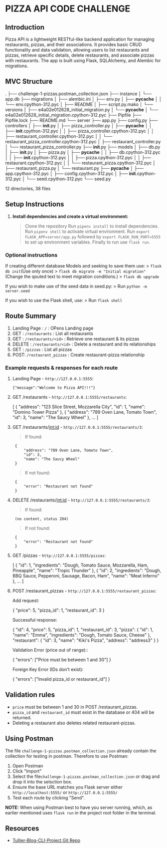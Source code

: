 # PIZZA API CODE CHALLENGE
## Introduction

Pizza API is a lightweight RESTful-like backend application for managing restaurants, pizzas, and their associations. It provides basic CRUD functionality and data validation, allowing users to list restaurants and pizzas, retrieve specific details, delete restaurants, and associate pizzas with restaurants. The app is built using Flask, SQLAlchemy, and Alembic for migrations.

## MVC Structure
.
├── challenge-1-pizzas.postman_collection.json
├── instance
│   └── app.db
├── migrations
│   ├── alembic.ini
│   ├── env.py
│   ├── __pycache__
│   │   └── env.cpython-312.pyc
│   ├── README
│   ├── script.py.mako
│   └── versions
│       ├── e4a02e012628_initial_migration.py
│       └── __pycache__
│           └── e4a02e012628_initial_migration.cpython-312.pyc
├── Pipfile
├── Pipfile.lock
├── README.md
└── server
    ├── app.py
    ├── config.py
    ├── controllers
    │   ├── __init__.py
    │   ├── pizza_controller.py
    │   ├── __pycache__
    │   │   ├── __init__.cpython-312.pyc
    │   │   ├── pizza_controller.cpython-312.pyc
    │   │   ├── restaurant_controller.cpython-312.pyc
    │   │   └── restaurant_pizza_controller.cpython-312.pyc
    │   ├── restaurant_controller.py
    │   └── restaurant_pizza_controller.py
    ├── __init__.py
    ├── models
    │   ├── db.py
    │   ├── __init__.py
    │   ├── pizza.py
    │   ├── __pycache__
    │   │   ├── db.cpython-312.pyc
    │   │   ├── __init__.cpython-312.pyc
    │   │   ├── pizza.cpython-312.pyc
    │   │   ├── restaurant.cpython-312.pyc
    │   │   └── restaurant_pizza.cpython-312.pyc
    │   ├── restaurant_pizza.py
    │   └── restaurant.py
    ├── __pycache__
    │   ├── app.cpython-312.pyc
    │   ├── config.cpython-312.pyc
    │   ├── __init__.cpython-312.pyc
    │   └── seed.cpython-312.pyc
    └── seed.py

12 directories, 38 files


## Setup Instructions

1. **Install dependencies and create a virtual environment:**

    > Clone the repository
    > Run `pipenv install` to install dependencies.
    > Run `pipenv shell` to activate virtual environment.
    > Run `export FLASK_APP=server/app.py` followed by `export FLASK_RUN_PORT=5555` to set up environment variables.
    > Finally to run use `flask run`.

### Optional instructions

If creating different database Models and seeking to save them use:
    > `flask db init`(Use only once)
    > `flask db migrate -m "Initial migration"` (Change the qouted text to meet migration conditions.)
    > `flask db upgrade`

If you wish to make use of the seed data in seed.py:
    > Run `python -m server.seed`

If you wish to use the Flask shell, use:
    > Run `flask shell`

## Route Summary
1. Landing Page : `/` : OPens Landing page
2. GET :  `/restaurants` :	List all restaurants
3. GET :  `/restaurants/<id>` :	Retrieve one restaurant & its pizzas
4. DELETE : `/restaurants/<id>` : Delete a restaurant and its relationships
5. GET : `/pizzas` : List all pizzas
6. POST: `/restaurant_pizzas` : Create restaurant-pizza relationship

### Example requests & responses for each route

1. Landing Page - `http://127.0.0.1:5555`:

    `{"message":"Welcome to Pizza API!!!"}`

2. GET /restaurants - `http://127.0.0.1:5555/restaurants`:

    [
        {
            "address": "123 Slice Street, Mozzarella City",
            "id": 1,
            "name": "Domino Tower Pizza"
        },
        {
            "address": "789 Oven Lane, Tomato Town",
            "id": 3,
            "name": "The Saucy Wheel"
        },
        ...
    ]

3. GET /restaurants/<int:id> - `http://127.0.0.1:5555/restaurants/3`:
    > If found:

        {
            "address": "789 Oven Lane, Tomato Town",
            "id": 3,
            "name": "The Saucy Wheel"
        }

    > If not found:

        {
            "error": "Restaurant not found"
        }

4. DELETE /restaurants/<int:id> - `http://127.0.0.1:5555/restaurants/3`:
    > If found:

        (no content, status 204)

    > If not found:

        {
            "error": "Restaurant not found"
        }

5. GET /pizzas - `http://127.0.0.1:5555/pizzas`:

    [
        {
            "id": 1,
            "ingredients": "Dough, Tomato Sauce, Mozzarella, Ham, Pineapple",
            "name": "Tropic Thunder"
        },
        {
            "id": 2,
            "ingredients": "Dough, BBQ Sauce, Pepperoni, Sausage, Bacon, Ham",
            "name": "Meat Inferno"
        },
        ...
    ]

6. POST /restaurant_pizzas - `http://127.0.0.1:5555/restaurant_pizzas`:

    Add request:

    {
        "price": 5,
        "pizza_id": 1,
        "restaurant_id": 3
    }

    Successful response:

    {
        "id": 4,
        "price": 5,
        "pizza_id": 1,
        "restaurant_id": 3,
        "pizza": {
            "id": 1,
            "name": "Emma",
            "ingredients": "Dough, Tomato Sauce, Cheese"
        },
        "restaurant": {
            "id": 3,
            "name": "Kiki's Pizza",
            "address": "address3"
        }
    }

    Validation Error (price out of range)::

    {
        "errors": ["Price must be between 1 and 30"]
    }

    Foreign Key Error (IDs don't exist): 

    {
        "errors": ["Invalid pizza_id or restaurant_id"]
    }

## Validation rules
- `price` must be between 1 and 30 in POST /restaurant_pizzas.
- `pizza_id` and `restaurant_id` must exist in the database or 404 will be returned.
- Deleting a restaurant also deletes related restaurant-pizzas.


## Using Postman
The file `challenge-1-pizzas.postman_collection.json` already contain the collection for testing in postman.
Therefore to use Postman:

1. Open Postman
2. Click "Import"
3. Select the file`challenge-1-pizzas.postman_collection.json` or drag and drop it into the selsction box.
4. Ensure the base URL matches you Flask server either `http://localhost:5555/` or `http://127.0.0.1:5555/`
5. Test each route by clicking "Send".


**NOTE:** When using Postman best to have you server running, which, as earlier mentioned uses `flask run` in the project root folder in the terminal.


## Resources

- [Tullier-Blog-CLI-Project Git Repo](https://github.com/Silva-NK/Pizza-API-Code-Challenge)
